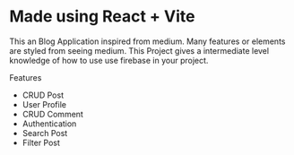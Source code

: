 # Made using React + Vite

This an Blog Application inspired from medium. Many features or elements are styled from seeing medium.
This Project gives a intermediate level knowledge of how to use use firebase in your project.

Features
- CRUD Post
- User Profile
- CRUD Comment
- Authentication
- Search Post
- Filter Post
